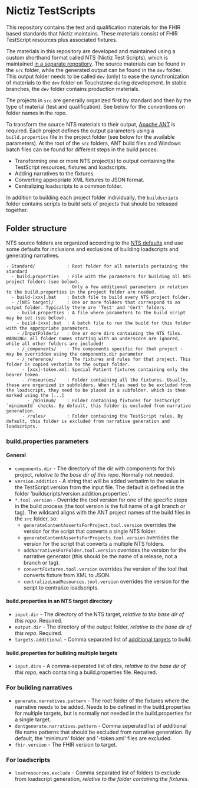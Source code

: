 # Nictiz TestScripts

This repository contains the test and qualification materials for the FHIR based standards that Nictiz maintains. These materials consist of FHIR TestScript resources plus associated fixtures.

The materials in this repository are developed and maintained using a custom shorthand format called NTS (Nictiz Test Scripts), which is maintained [in a separate repository](https://github.com/Nictiz/Nictiz-tooling-testscripts/tree/main/generate). The source materials can be found in the `src` folder, while the generated output can be found in the `dev` folder. This output folder needs to be called `dev` (only) to ease the synchronization of materials to the `dev` folder on Touchstone during development. In stable branches, the `dev` folder contains production materials. 

The projects in `src` are generally organized first by standard and then by the type of material (test and qualification). See below for the conventions on folder names in the repo.

To transform the source NTS materials to their output, [Apache ANT](https://ant.apache.org/) is required. Each project defines the output parameters using a `build.properties` file in the project folder (see below for the available parameters). At the root of the `src` folders, ANT build files and Windows batch files can be found for different steps in the build proces:

* Transforming one or more NTS project(s) to output containing the TestScript resources, fixtures and loadscripts.
* Adding narratives to the fixtures.
* Converting appropriate XML fixtures to JSON format.
* Centralizing loadscripts to a common folder.

In addition to building each project folder individually, the `buildscripts` folder contains scripts to build sets of projects that should be released together. 

## Folder structure

NTS source folders are organized according to the [NTS defaults](https://github.com/Nictiz/Nictiz-tooling-testscripts/tree/main/generate#folder-structure) and use some defaults for inclusions and exclusions of building loadscripts and generating narratives.

```
- Standard/            : Root folder for all materials pertaining the standard
  - build.properties   : File with the parameters for building all NTS project folders (see below).
                         Only a few additional parameters in relation to the build.properties in the project folder are needed.
  - build-[xxx].bat    : Batch file to build every NTS project folder.
  - /[NTS target]/     : One or more folders that correspond to an output folder. Typically there are 'Test' and 'Cert' folders.
    - build.properties : A file where parameters to the build script may be set (see below).
    - build-[xxx].bat  : A batch file to run the build for this folder with the appropriate parameters.
    - /InputFolder1/   : One or more dirs containing the NTS files. WARNING: all folder names starting with an underscore are ignored, while all other folders are included!
    - /_components/    : The components specific for that project - may be overridden using the components.dir parameter
    - /_reference/     : The fixtures and rules for that project. This folder is copied verbatim to the output folder.
      - [xxx]-token.xml: Special Patient fixtures containing only the bearer token.
      - /resources/    : Folder containing all the fixtures. Usually, these are organized in subfolders. When files need to be excluded from the loadscript, they need to be placed in a subfolder, which is then marked using the [...]
        - /minimum/    : Folder containing fixtures for TestScript `minimumId` checks. By default, this folder is excluded from narrative generation.
      - /rules/        : Folder containing the TestScript rules. By default, this folder is excluded from narrative generation and loadscripts.
```
### build.properties parameters
#### General
* `components.dir` - The directory of the dir with components for this project, _relative to the base dir of this repo_. Normally not needed.
* `version.addition` - A string that will be added verbatim to the value in the TestScript.version from the input file. The default is defined in the folder 'buildscripts/version.addition.properties'.
* `*.tool.version` - Override the tool version for one of the specific steps in the build process (the tool version is the full name of a git branch or tag). The wildcard aligns with the ANT project names of the build files in the `src` folder, so:
  * `generateContentAssertsForProject.tool.version` overrides the version for the script that converts a single NTS folder.
  * `generateContentAssertsForProjects.tool.version` overrides the version for the script that converts a multiple NTS folders.
  * `addNarrativesForFolder.tool.version` overrides the version for the narrative generator (this should be the name of a release, not a branch or tag).
  * `convertFixtures.tool.version` overrides the version of the tool that converts fixture from XML to JSON.
  * `centralizeLoadResources.tool.version` overrides the version for the script to centralize loadscripts.

#### build.properties in an NTS target directory
* `input.dir` - The directory of the NTS target, _relative to the base dir of this repo_. Required.
* `output.dir` - The directory of the output folder, _relative to the base dir of this repo_. Required.
* `targets.additional` - Comma separated list of [additional targets](https://github.com/Nictiz/Nictiz-tooling-testscripts/tree/main/generate#building-different-variants) to build.

#### build.properties for building multiple targets
* `input.dirs` - A comma-seperated list of dirs, _relative to the base dir of this repo_, each containing a build.properties file. Required.

### For building narratives
* `generate.narratives.pattern` - The root folder of the fixtures where the narrative needs to be added. Needs to be defined in the build.properties for multiple targets, but is normally not needed in the build.properties for a single target.
* `dontgenerate.narratives.pattern` - Comma seperated list of additional file name patterns that should be excluded from narrative generation. By default, the 'minimum' folder and '-token.xml' files are excluded.
* `fhir.version` - The FHIR version to target.

### For loadscripts
* `loadresources.exclude` - Comma separated list of folders to exclude from loadscript generation, _relative to the folder containing the fixtures_.
